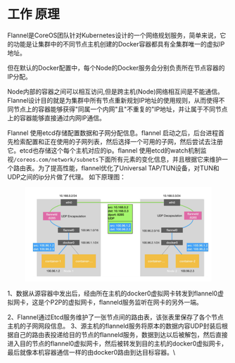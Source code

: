 # 工作 原理

Flannel是CoreOS团队针对Kubernetes设计的一个网络规划服务，简单来说，它的功能是让集群中的不同节点主机创建的Docker容器都具有全集群唯一的虚拟IP地址。

但在默认的Docker配置中，每个Node的Docker服务会分别负责所在节点容器的IP分配。

Node内部的容器之间可以相互访问,但是跨主机(Node)网络相互间是不能通信。Flannel设计目的就是为集群中所有节点重新规划IP地址的使用规则，从而使得不同节点上的容器能够获得"同属一个内网"且"不重复的"IP地址，并让属于不同节点上的容器能够直接通过内网IP通信。

&#x20;Flannel 使用etcd存储配置数据和子网分配信息。flannel 启动之后，后台进程首先检索配置和正在使用的子网列表，然后选择一个可用的子网，然后尝试去注册它。etcd也存储这个每个主机对应的ip。flannel 使用etcd的watch机制监视`/coreos.com/network/subnets`下面所有元素的变化信息，并且根据它来维护一个路由表。为了提高性能，flannel优化了Universal TAP/TUN设备，对TUN和UDP之间的ip分片做了代理。 如下原理图：

<figure><img src="../../../../.gitbook/assets/image (13).png" alt=""><figcaption></figcaption></figure>

1、数据从源容器中发出后，经由所在主机的docker0虚拟网卡转发到flannel0虚拟网卡，这是个P2P的虚拟网卡，flanneld服务监听在网卡的另外一端。&#x20;

2、Flannel通过Etcd服务维护了一张节点间的路由表，该张表里保存了各个节点主机的子网网段信息。 3、源主机的flanneld服务将原本的数据内容UDP封装后根据自己的路由表投递给目的节点的flanneld服务，数据到达以后被解包，然后直接进入目的节点的flannel0虚拟网卡，然后被转发到目的主机的docker0虚拟网卡，最后就像本机容器通信一样的由docker0路由到达目标容器。\
